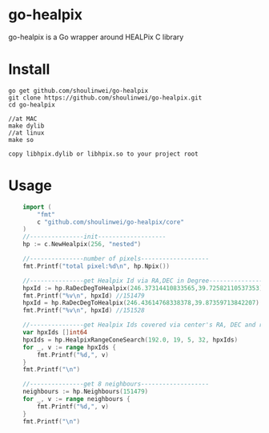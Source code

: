 

go-healpix
=========
go-healpix is a Go wrapper around HEALPix C library

# Install
    go get github.com/shoulinwei/go-healpix
	git clone https://github.com/shoulinwei/go-healpix.git
	cd go-healpix

	//at MAC
	make dylib
	//at linux
	make so

	copy libhpix.dylib or libhpix.so to your project root

# Usage
```go
    import (
        "fmt"
        c "github.com/shoulinwei/go-healpix/core"
    )
    //---------------init-------------------
	hp := c.NewHealpix(256, "nested")

	//---------------number of pixels-------------------
	fmt.Printf("total pixel:%d\n", hp.Npix())

	//---------------get Healpix Id via RA,DEC in Degree-------------------
	hpxId := hp.RaDecDegToHealpix(246.37314410833565,39.72582110537353) 
	fmt.Printf("%v\n", hpxId) //151479
	hpxId = hp.RaDecDegToHealpix(246.43614768338378,39.87359713842207)
	fmt.Printf("%v\n", hpxId) //151528

	//---------------get Healpix Ids covered via center's RA, DEC and radius------
	var hpxIds []int64
	hpxIds = hp.HealpixRangeConeSearch(192.0, 19, 5, 32, hpxIds)
	for _, v := range hpxIds {
		fmt.Printf("%d,", v)
	}
	fmt.Printf("\n")

	//---------------get 8 neighbours-------------------
	neighbours := hp.Neighbours(151479)
	for _, v := range neighbours {
		fmt.Printf("%d,", v)
	}
	fmt.Printf("\n")
```    